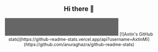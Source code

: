 <center>
<h2> Hi there </developers!> 👋 </h2>

<img src="https://github.com/AxtinM/AxtinM/blob/main/profile.gif" alt="Welcome!" />
[![Axtin's GitHub stats](https://github-readme-stats.vercel.app/api?username=AxtinM)](https://github.com/anuraghazra/github-readme-stats)

</center>
